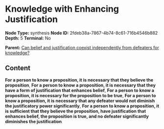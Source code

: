 # Knowledge with Enhancing Justification

**Node Type:** synthesis
**Node ID:** 2fdeb38a-7867-4b74-8c61-716b4546b882
**Depth:** 5
**Terminal:** No

**Parent:** [Can belief and justification coexist independently from defeaters for knowledge?](can-belief-and-justification-coexist-independently-from-defeaters-for-knowledge-antithesis-e7d20607-11a8-47ad-b567-8cb9ddb59509.md)

## Content

**For a person to know a proposition, it is necessary that they believe the proposition**, **For a person to know a proposition, it is necessary that they have a form of justification that enhances belief**, **For a person to know a proposition, it is necessary for the proposition to be true**, **For a person to know a proposition, it is necessary that any defeater would not diminish the justificatory power significantly**, **For a person to know a proposition, it is sufficient that they believe the proposition, have justification that enhances belief, the proposition is true, and no defeater significantly diminishes the justification**
